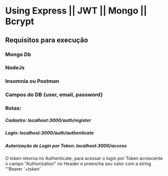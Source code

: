 
# Using Express || JWT || Mongo || Bcrypt

## Requisitos para execução
### Mongo Db
### NodeJs
### Insomnia ou Postman


### Campos do DB {user, email, password}

### Rotas:
##### Cadastro: localhost:3000/auth/register
##### Login: localhost:3000/auth/authenticate
##### Autorização de Login por Token: localhost:3000/access

 O token retorna no Authenticate, para acessar o login por Token acrescente o campo "Authorization" no Header e preencha seu valor com a string "'Bearer '+token'
